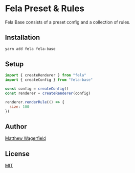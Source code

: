 # Fela Preset & Rules

Fela Base consists of a preset config and a collection of rules.

## Installation

```bash
yarn add fela fela-base
```

## Setup

```js
import { createRenderer } from "fela"
import { createConfig } from "fela-base"

const config = createConfig()
const renderer = createRenderer(config)

renderer.renderRule(() => {
  size: 100
})
```

## Author

[Matthew Wagerfield][github]

## License

[MIT][mit]

[mit]: https://opensource.org/licenses/MIT
[github]: https://github.com/wagerfield

